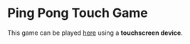 # Ping Pong Touch Game
This game can be played [here](https://sarthaksource.github.io/PingPongTouchGame/) using a **touchscreen device**.

